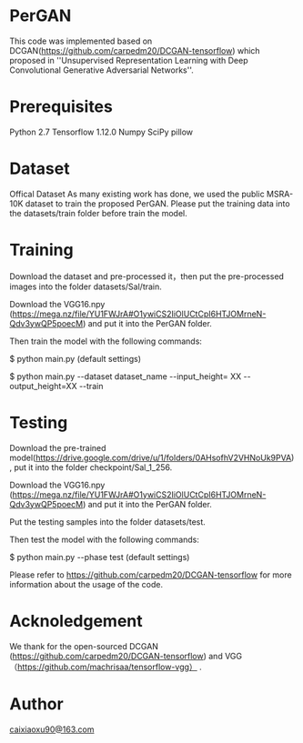 # PerGAN
 
This code was implemented based on DCGAN(https://github.com/carpedm20/DCGAN-tensorflow) which proposed in ''Unsupervised Representation Learning with Deep Convolutional Generative Adversarial Networks''. 

# Prerequisites

Python 2.7 
Tensorflow 1.12.0
Numpy
SciPy
pillow

# Dataset

Offical Dataset
As many existing work has done, we used the public MSRA-10K dataset to train the proposed PerGAN. Please put the training data into the datasets/train folder before train the model.


# Training
Download the dataset and pre-processed it，then put the pre-processed images into the folder datasets/Sal/train.

Download the VGG16.npy (https://mega.nz/file/YU1FWJrA#O1ywiCS2IiOlUCtCpI6HTJOMrneN-Qdv3ywQP5poecM) and put it into the PerGAN folder.

Then train the model with the following commands:

$ python main.py  (default settings)

$ python main.py --dataset dataset_name --input_height= XX --output_height=XX --train 

# Testing
Download the pre-trained model(https://drive.google.com/drive/u/1/folders/0AHsofhV2VHNoUk9PVA), put it into the folder checkpoint/Sal_1_256.

Download the VGG16.npy (https://mega.nz/file/YU1FWJrA#O1ywiCS2IiOlUCtCpI6HTJOMrneN-Qdv3ywQP5poecM) and put it into the PerGAN folder.

Put the testing samples into the folder datasets/test.

Then test the model with the following commands:

$ python main.py --phase test (default settings)

Please refer to  https://github.com/carpedm20/DCGAN-tensorflow for more information about the usage of the code.


# Acknoledgement
We thank for the open-sourced DCGAN (https://github.com/carpedm20/DCGAN-tensorflow) and VGG （https://github.com/machrisaa/tensorflow-vgg） .

# Author
caixiaoxu90@163.com
